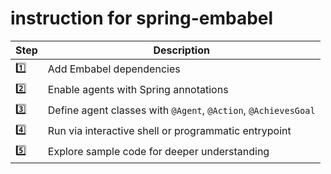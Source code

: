 # instruction for spring-embabel
| Step | Description                                                    |
| ---- | -------------------------------------------------------------- |
| 1️⃣  | Add Embabel dependencies                                       |
| 2️⃣  | Enable agents with Spring annotations                          |
| 3️⃣  | Define agent classes with `@Agent`, `@Action`, `@AchievesGoal` |
| 4️⃣  | Run via interactive shell or programmatic entrypoint           |
| 5️⃣  | Explore sample code for deeper understanding                   |
